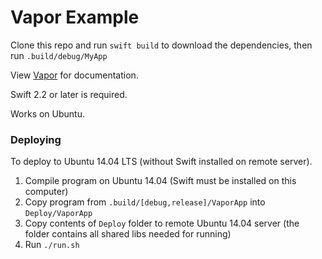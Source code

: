 # Vapor Example

Clone this repo and run `swift build` to download the dependencies, then run `.build/debug/MyApp`

View [Vapor](https://github.com/tannernelson/vapor) for documentation.

Swift 2.2 or later is required.

Works on Ubuntu.

### Deploying

To deploy to Ubuntu 14.04 LTS (without Swift installed on remote server).

1. Compile program on Ubuntu 14.04 (Swift must be installed on this computer)
2. Copy program from `.build/[debug,release]/VaporApp` into `Deploy/VaporApp`
3. Copy contents of `Deploy` folder to remote Ubuntu 14.04 server (the folder contains all shared libs needed for running)
4. Run `./run.sh`
